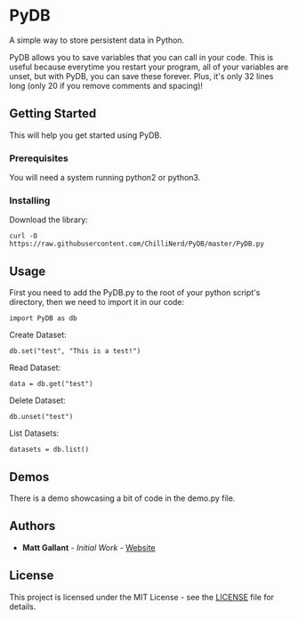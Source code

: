 # PyDB

A simple way to store persistent data in Python.

PyDB allows you to save variables that you can call in your code. This is useful because everytime you restart your program, all of your variables are unset, but with PyDB, you can save these forever. Plus, it's only 32 lines long (only 20 if you remove comments and spacing)!

## Getting Started

This will help you get started using PyDB.

### Prerequisites

You will need a system running python2 or python3.

### Installing

Download the library:

```
curl -O https://raw.githubusercontent.com/ChilliNerd/PyDB/master/PyDB.py
```

## Usage

First you need to add the PyDB.py to the root of your python script's directory, then we need to import it in our code:
```
import PyDB as db
```

Create Dataset:
```
db.set("test", "This is a test!")
```

Read Dataset:
```
data = db.get("test")
```

Delete Dataset:
```
db.unset("test")
```

List Datasets:
```
datasets = db.list()
```

## Demos

There is a demo showcasing a bit of code in the demo.py file.

## Authors

* **Matt Gallant** - *Initial Work* - [Website](http://matthewgallant.me)

## License

This project is licensed under the MIT License - see the [LICENSE](LICENSE) file for details.
